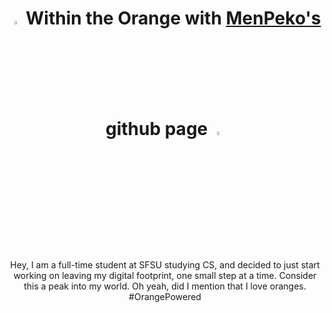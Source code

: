 <h1 align="center"> <img src="[https://giphy.com/gifs/meister-hq-reaction-cheri-meisterhq-1HHa2DStqjOm2BLqAR](https://media2.giphy.com/media/v1.Y2lkPTc5MGI3NjExYTV4NjRqbWF1emk2d3M4Nm5nYTR1cXMxcjV1dG91YmJrZWVqczhvcyZlcD12MV9naWZzX3NlYXJjaCZjdD1n/lNXJdZx0ZEHbIwftfk/giphy.webp)" width="4%"> Within the Orange with <a href="https://imp.works" target="_blank">MenPeko's</a> github page <img src="https://giphy.com/gifs/meister-hq-reaction-cheri-meisterhq-1HHa2DStqjOm2BLqAR" width="4%"> </h1>
<br>
<p align="center">
Hey, I am a full-time student at SFSU studying CS, and decided to just start working on leaving my digital footprint, one small step at a time. Consider this a peak into my world. Oh yeah, did I mention that I love oranges. #OrangePowered
</p>
